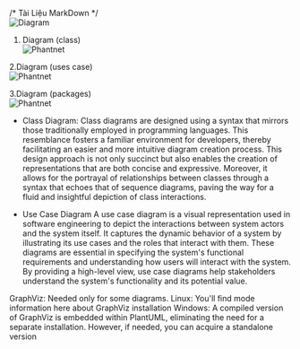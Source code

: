 /* Tài Liệu MarkDown */ <br>
![Diagram](http://www.plantuml.com/plantuml/png/encoded-diagram-text) 

1. Diagram (class) <br>
![Phantnet](https://www.planttext.com/api/plantuml/png/D8un3i8m34Ltdy8Z3DoXg0mWiJD7ZLLPJMmKEtH0d8o18t45WWBRUyFN--_dQp0FnMjE0BQmO54Z06TFX6CAPcIuwuG73dC96G2cxYkbn3BZ7H3n98uNbgYhVVMc7F6iqxBPmkE_s5zRB9FupuzQMwxpg3bNQV619BP37m000F__0m00)

2.Diagram (uses case) <br>
![Phantnet](https://www.planttext.com/api/plantuml/png/UhzxlqDnIM9HIMbk3XTNSNPcda9HVd4g5vThRa5EVcLgge9kQO5kZPr2Q75g4PTpJcPgNWcAK71fGMfHMMPnVX6AC4Axhfs2Xaz-UcQU9efQ966egNfwS245AmK_VqKWmD3YN9IQM9AgeA_WafgJ2cI0BDEqKl1KICnLICzFuU9oICrB0Ve50000__y30000)

3.Diagram (packages) <br>
![Phantnet](https://www.planttext.com/api/plantuml/png/P951JiCm44NtSufHLcpS8w0M2bMaLWegNRLP67j8hIPsv7740kLaB3WILs2Iq2oADxR-6_tvN_xv-bvoqZ5rJGt05-Sn1YQ0v59DM6XpqHKnAdmCJHiy-OHhfwke6u1sefWzno3waxSPVWBACVFmSHDrUtO63qpnv7EVABvhGoLgniqXXnx0rA6pE29FIInwGF31YlFEMIivNXt5g_VneMFdYHcteNAcdCIrJXfNneW-MgzNY2DnrusOxtGw3souRrYMvuaQpWOylg1702kcRve55u5J5Md_iZtvESW-XKWMYnWCbqCHwOFAXW-lxkSwCFUQoDsq_hO5ggvL4vBeIlsb-3yc1XEIiSNYDWGioLlvory0003__mC0)

* Class Diagram:
Class diagrams are designed using a syntax that mirrors those traditionally employed in programming languages. This resemblance fosters a familiar environment for developers, thereby facilitating an easier and more intuitive diagram creation process.
This design approach is not only succinct but also enables the creation of representations that are both concise and expressive. Moreover, it allows for the portrayal of relationships between classes through a syntax that echoes that of sequence diagrams, paving the way for a fluid and insightful depiction of class interactions.

* Use Case Diagram
A use case diagram is a visual representation used in software engineering to depict the interactions between system actors and the system itself. It captures the dynamic behavior of a system by illustrating its use cases and the roles that interact with them. These diagrams are essential in specifying the system's functional requirements and understanding how users will interact with the system. By providing a high-level view, use case diagrams help stakeholders understand the system's functionality and its potential value.

GraphViz: Needed only for some diagrams.
Linux: You'll find mode information here about GraphViz installation
Windows: A compiled version of GraphViz is embedded within PlantUML, eliminating the need for a separate installation. However, if needed, you can acquire a standalone version 
